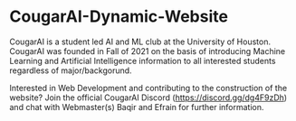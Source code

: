 # CougarAI-Dynamic-Website
CougarAI is a student led AI and ML club at the University of Houston. CougarAI was founded in Fall of 2021 on the basis 
of introducing Machine Learning and Artificial Intelligence information to all interested students regardless of major/backgorund.

Interested in Web Development and contributing to the construction of the website? Join the official CougarAI Discord (https://discord.gg/dg4F9zDh)
and chat with Webmaster(s) Baqir and Efrain for further information. 
